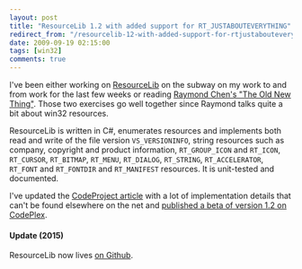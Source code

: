 ```yaml
---
layout: post
title: "ResourceLib 1.2 with added support for RT_JUSTABOUTEVERYTHING"
redirect_from: "/resourcelib-12-with-added-support-for-rtjustabouteverything"
date: 2009-09-19 02:15:00
tags: [win32]
comments: true
---
```

I've been either working on [ResourceLib](http://resourcelib.codeplex.com) on the subway on my work to and from work for the last few weeks or reading [Raymond Chen's "The Old New Thing"](http://www.amazon.com/Old-New-Thing-Development-Throughout/dp/0321440307). Those two exercises go well together since Raymond talks quite a bit about win32 resources.

ResourceLib is written in C#, enumerates resources and implements both read and write of the file version `VS_VERSIONINFO`, string resources such as company, copyright and product information, `RT_GROUP_ICON` and `RT_ICON`, `RT_CURSOR`, `RT_BITMAP`, `RT_MENU`, `RT_DIALOG`, `RT_STRING`, `RT_ACCELERATOR`, `RT_FONT` and `RT_FONTDIR` and `RT_MANIFEST` resources. It is unit-tested and documented.

I've updated the [CodeProject article](http://www.codeproject.com/KB/library/ResourceLib.aspx) with a lot of implementation details that can't be found elsewhere on the net and [published a beta of version 1.2 on CodePlex](http://resourcelib.codeplex.com/).

#### Update (2015)

ResourceLib now lives [on Github](https://github.com/dblock/resourcelib).
